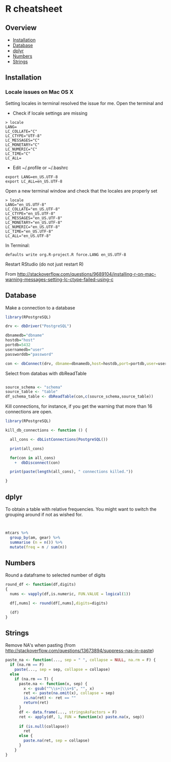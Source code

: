 R cheatsheet
========================
## Overview
  
* [Installation](#installation)
* [Database](#database)
* [dplyr](#dplyr)
* [Numbers](#numbers)
* [Strings](#strings)

## Installation

### Locale issues on Mac OS X

Setting locales in terminal resolved the issue for me. Open the terminal and

- Check if locale settings are missing
```
> locale
LANG=
LC_COLLATE="C"
LC_CTYPE="UTF-8"
LC_MESSAGES="C"
LC_MONETARY="C"
LC_NUMERIC="C"
LC_TIME="C"
LC_ALL=
```

- Edit ~/.profile or ~/.bashrc
```
export LANG=en_US.UTF-8
export LC_ALL=en_US.UTF-8
```

Open a new terminal window and check that the locales are properly set

```
> locale
LANG="en_US.UTF-8"
LC_COLLATE="en_US.UTF-8"
LC_CTYPE="en_US.UTF-8"
LC_MESSAGES="en_US.UTF-8"
LC_MONETARY="en_US.UTF-8"
LC_NUMERIC="en_US.UTF-8"
LC_TIME="en_US.UTF-8"
LC_ALL="en_US.UTF-8"
```

In Terminal:
```
defaults write org.R-project.R force.LANG en_US.UTF-8
```

Restart RStudio (do not just restart R)

From http://stackoverflow.com/questions/9689104/installing-r-on-mac-warning-messages-setting-lc-ctype-failed-using-c

## Database

Make a connection to a database

```R
library(RPostgreSQL)

drv <- dbDriver("PostgreSQL")

dbnamedb="dbname"
hostdb="host"
portdb=5432
usernamedb="user"
passworddb="password"

con <- dbConnect(drv, dbname=dbnamedb,host=hostdb,port=portdb,user=userdb,password=passworddb)

```

Select from databas with dbReadTable

```R

source_schema <- "schema"
source_table <- "table"
df_schema_table <- dbReadTable(con,c(source_schema,source_table))

```


Kill connections, for instance, if you get the warning that more than 16 connections are open.

```R
library(RPostgreSQL)

kill_db_connections <- function () {

  all_cons <- dbListConnections(PostgreSQL())

  print(all_cons)

  for(con in all_cons)
    +  dbDisconnect(con)

  print(paste(length(all_cons), " connections killed."))

}
```

## dplyr

To obtain a table with relative frequencies. You might want to switch the grouping around if not as wished for.

```r


mtcars %>%
  group_by(am, gear) %>%
  summarise (n = n()) %>%
  mutate(freq = n / sum(n))
```

## Numbers

Round a dataframe to selected number of digits

```r
round_df <- function(df,digits)
{
  nums <- vapply(df,is.numeric, FUN.VALUE = logical(1))

  df[,nums] <- round(df[,nums],digits=digits)

  (df)
}
```

## Strings

Remove NA's when pasting (from <http://stackoverflow.com/questions/13673894/suppress-nas-in-paste>)

```R
paste_na <- function(..., sep = " ", collapse = NULL, na.rm = F) {
  if (na.rm == F)
    paste(..., sep = sep, collapse = collapse)
  else
    if (na.rm == T) {
      paste.na <- function(x, sep) {
        x <- gsub("^\\s+|\\s+$", "", x)
        ret <- paste(na.omit(x), collapse = sep)
        is.na(ret) <- ret == ""
        return(ret)
      }
      df <- data.frame(..., stringsAsFactors = F)
      ret <- apply(df, 1, FUN = function(x) paste.na(x, sep))
      
      if (is.null(collapse))
        ret
      else {
        paste.na(ret, sep = collapse)
      }
    }
}

```
